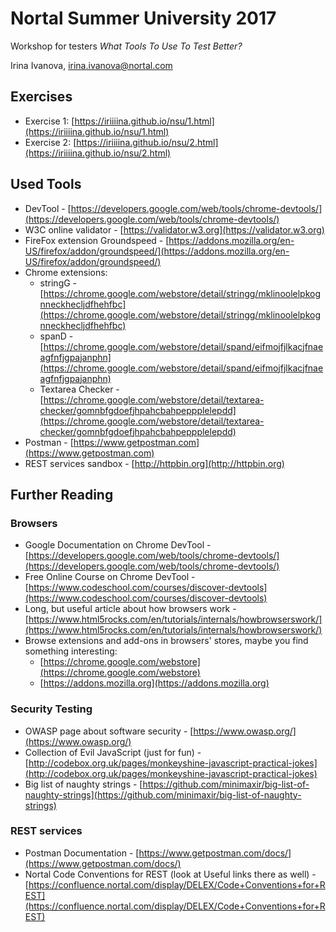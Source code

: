 # Nortal Summer University 2017

Workshop for testers *What Tools To Use To Test Better?*

Irina Ivanova, [irina.ivanova@nortal.com](irina.ivanova@nortal.com)

## Exercises

* Exercise 1: [https://iriiiina.github.io/nsu/1.html](https://iriiiina.github.io/nsu/1.html)
* Exercise 2: [https://iriiiina.github.io/nsu/2.html](https://iriiiina.github.io/nsu/2.html)

## Used Tools

* DevTool - [https://developers.google.com/web/tools/chrome-devtools/](https://developers.google.com/web/tools/chrome-devtools/)
* W3C online validator - [https://validator.w3.org](https://validator.w3.org)
* FireFox extension Groundspeed - [https://addons.mozilla.org/en-US/firefox/addon/groundspeed/](https://addons.mozilla.org/en-US/firefox/addon/groundspeed/)
* Chrome extensions:
	* stringG - [https://chrome.google.com/webstore/detail/stringg/mklinoolelpkognneckhecljdfhehfbc](https://chrome.google.com/webstore/detail/stringg/mklinoolelpkognneckhecljdfhehfbc)
	* spanD - [https://chrome.google.com/webstore/detail/spand/eifmojfjlkacjfnaeagfnfjgpajanphn](https://chrome.google.com/webstore/detail/spand/eifmojfjlkacjfnaeagfnfjgpajanphn)
	* Textarea Checker - [https://chrome.google.com/webstore/detail/textarea-checker/gomnbfgdoefjhpahcbahpeppplelepdd](https://chrome.google.com/webstore/detail/textarea-checker/gomnbfgdoefjhpahcbahpeppplelepdd)
* Postman - [https://www.getpostman.com](https://www.getpostman.com)
* REST services sandbox - [http://httpbin.org](http://httpbin.org)

## Further Reading

### Browsers
* Google Documentation on Chrome DevTool - [https://developers.google.com/web/tools/chrome-devtools/](https://developers.google.com/web/tools/chrome-devtools/)
* Free Online Course on Chrome DevTool - [https://www.codeschool.com/courses/discover-devtools](https://www.codeschool.com/courses/discover-devtools)
* Long, but useful article about how browsers work - [https://www.html5rocks.com/en/tutorials/internals/howbrowserswork/](https://www.html5rocks.com/en/tutorials/internals/howbrowserswork/)
* Browse extensions and add-ons in browsers' stores, maybe you find something interesting:
	* [https://chrome.google.com/webstore](https://chrome.google.com/webstore)
	* [https://addons.mozilla.org](https://addons.mozilla.org)

### Security Testing
* OWASP page about software security - [https://www.owasp.org/](https://www.owasp.org/)
* Collection of Evil JavaScript (just for fun) - [http://codebox.org.uk/pages/monkeyshine-javascript-practical-jokes](http://codebox.org.uk/pages/monkeyshine-javascript-practical-jokes)
* Big list of naughty strings - [https://github.com/minimaxir/big-list-of-naughty-strings](https://github.com/minimaxir/big-list-of-naughty-strings)

### REST services
* Postman Documentation - [https://www.getpostman.com/docs/](https://www.getpostman.com/docs/)
* Nortal Code Conventions for REST (look at Useful links there as well) - [https://confluence.nortal.com/display/DELEX/Code+Conventions+for+REST](https://confluence.nortal.com/display/DELEX/Code+Conventions+for+REST)
